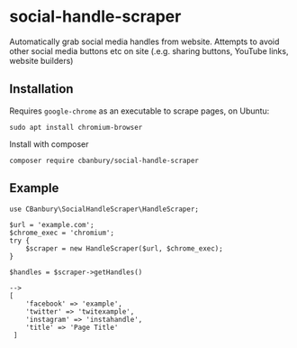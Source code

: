 # social-handle-scraper
Automatically grab social media handles from website.
Attempts to avoid other social media buttons etc on site (.e.g. sharing buttons, YouTube links, website builders)

## Installation
Requires `google-chrome` as an executable to scrape pages, on Ubuntu:

```
sudo apt install chromium-browser
```
Install with composer
```
composer require cbanbury/social-handle-scraper
```

## Example
```
use CBanbury\SocialHandleScraper\HandleScraper;

$url = 'example.com';
$chrome_exec = 'chromium';
try {
    $scraper = new HandleScraper($url, $chrome_exec);
}

$handles = $scraper->getHandles()

--> 
[
    'facebook' => 'example',
    'twitter' => 'twitexample',
    'instagram' => 'instahandle',
    'title' => 'Page Title'
 ]
```
